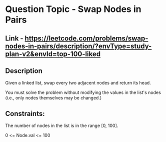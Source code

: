 # Question Topic - Swap Nodes in Pairs


## Link - https://leetcode.com/problems/swap-nodes-in-pairs/description/?envType=study-plan-v2&envId=top-100-liked


## Description

Given a linked list, swap every two adjacent nodes and return its head. 

You must solve the problem without modifying the values in the list's nodes (i.e., only nodes themselves may be changed.)

## Constraints:

The number of nodes in the list is in the range [0, 100].

0 <= Node.val <= 100
